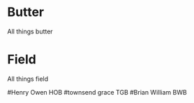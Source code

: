 # Butter
All things butter 
# Field
All things field


#Henry Owen
HOB
#townsend grace
TGB
#Brian William
BWB
